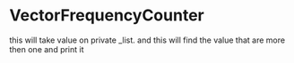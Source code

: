 # VectorFrequencyCounter
this will take value on private _list.
and this will find the value that are more then one and print it
